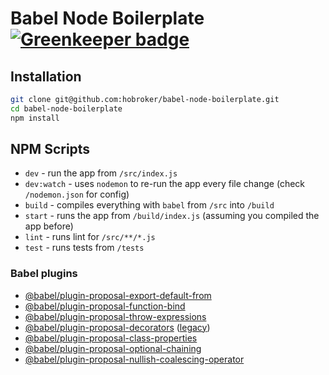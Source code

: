 # Babel Node Boilerplate [![Greenkeeper badge](https://badges.greenkeeper.io/hobroker/babel-node-boilerplate.svg)](https://greenkeeper.io/)

## Installation
```bash
git clone git@github.com:hobroker/babel-node-boilerplate.git
cd babel-node-boilerplate
npm install
```

## NPM Scripts
* `dev` - run the app from `/src/index.js`
* `dev:watch` - uses `nodemon` to  re-run the app every file change (check `/nodemon.json` for config) 
* `build` - compiles everything with `babel` from `/src` into `/build`
* `start` - runs the app from `/build/index.js` (assuming you compiled the app before)
* `lint` - runs lint for `/src/**/*.js`
* `test` - runs tests from `/tests`


### Babel plugins
* [@babel/plugin-proposal-export-default-from](https://babeljs.io/docs/en/babel-plugin-proposal-export-default-from)
* [@babel/plugin-proposal-function-bind](https://babeljs.io/docs/en/babel-plugin-proposal-function-bind)
* [@babel/plugin-proposal-throw-expressions](https://babeljs.io/docs/en/babel-plugin-proposal-throw-expressions)
* [@babel/plugin-proposal-decorators](https://babeljs.io/docs/en/babel-plugin-proposal-decorators) ([legacy](https://babeljs.io/docs/en/babel-plugin-proposal-decorators#legacy))
* [@babel/plugin-proposal-class-properties](https://babeljs.io/docs/en/babel-plugin-proposal-class-properties)
* [@babel/plugin-proposal-optional-chaining](https://babeljs.io/docs/en/babel-plugin-proposal-optional-chaining)
* [@babel/plugin-proposal-nullish-coalescing-operator](https://babeljs.io/docs/en/babel-plugin-proposal-nullish-coalescing-operator)
